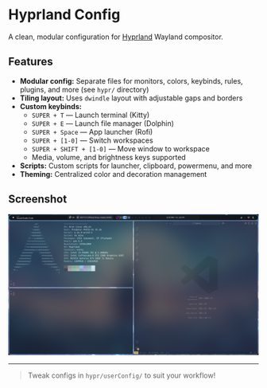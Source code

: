 # Hyprland Config

A clean, modular configuration for [Hyprland](https://github.com/hyprwm/Hyprland) Wayland compositor.

## Features
- **Modular config:** Separate files for monitors, colors, keybinds, rules, plugins, and more (see `hypr/` directory)
- **Tiling layout:** Uses `dwindle` layout with adjustable gaps and borders
- **Custom keybinds:**
  - `SUPER + T` — Launch terminal (Kitty)
  - `SUPER + E` — Launch file manager (Dolphin)
  - `SUPER + Space` — App launcher (Rofi)
  - `SUPER + [1-0]` — Switch workspaces
  - `SUPER + SHIFT + [1-0]` — Move window to workspace
  - Media, volume, and brightness keys supported
- **Scripts:** Custom scripts for launcher, clipboard, powermenu, and more
- **Theming:** Centralized color and decoration management

## Screenshot

![Hyprland Screenshot](hyprland/screenshots/homescreen.png)

---

> Tweak configs in `hypr/userConfig/` to suit your workflow!

